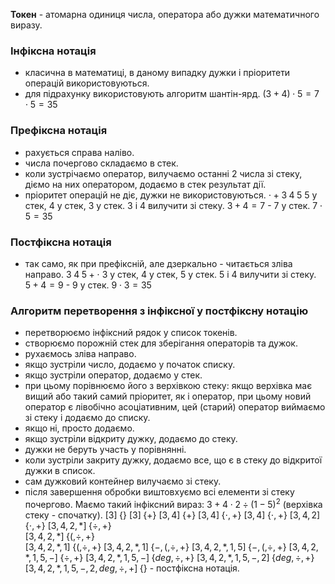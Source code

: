 **Токен** - атомарна одиниця числа, оператора або дужки математичного виразу. 
### Інфіксна нотація

- класична в математиці, в даному випадку дужки і пріоритети операцій використовуються.
- для підрахунку використовують алгоритм шантін-ярд.
  $(3+4)\cdot5 = 7\cdot5 = 35$ 
### Префіксна нотація 
- рахується справа наліво. 
- числа почергово складаємо в стек.
- коли зустрічаємо оператор, вилучаємо останні 2 числа зі стеку, діємо на них оператором, додаємо в стек результат дії. 
- пріоритет операцій не діє, дужки не використовуються.
  $\cdot + 3\; 4\; 5$
  $5$ у стек, $4$ у стек, $3$ у стек.
  $3$ і $4$ вилучити зі стеку.
  $3+4=7$ - $7$ у стек.
  $7\cdot5=35$ 
### Постфіксна нотація
- так само, як при префіксній, але дзеркально - читається зліва направо.
  $3\;4\;5 + \cdot$
  $3$ у стек, $4$ у стек, $5$ у стек.
  $5$ і $4$ вилучити зі стеку.
  $5+4=9$ - $9$ у стек.
  $9\cdot3=35$ 
### Алгоритм перетворення з інфіксної у постфіксну нотацію
- перетворюємо інфіксний рядок у список токенів.
- створюємо порожній стек для зберігання операторів та дужок.
- рухаємось зліва направо.
- якщо зустріли число, додаємо у початок списку.
- якщо зустріли оператор, додаємо у стек.
- при цьому порівнюємо його з верхівкою стеку: якщо верхівка має вищий або такий самий пріоритет, як і оператор, при цьому новий оператор є лівобічно асоціативним, цей (старий) оператор виймаємо зі стеку і додаємо до списку. 
- якщо ні, просто додаємо.
- якщо зустріли відкриту дужку, додаємо до стеку.
- дужки не беруть участь у порівнянні.
- коли зустріли закриту дужку, додаємо все, що є в стеку до відкритої дужки в список. 
- сам дужковий контейнер вилучаємо зі стеку.
- після завершення обробки виштовхуємо всі елементи зі стеку почергово.
  Маємо такий інфіксний вираз: $3+4\cdot2\div(1-5)^2$ 
  (верхівка стеку - спочатку).
  $[3]\;\{\}$
  $[3]\;\{+\}$
  $[3, 4]\;\{+\}$
  $[3, 4]\;\{ \cdot, +\}$
  $[3, 4]\;\{ \cdot, +\}$ 
  $[3, 4, 2]\;\{ \cdot, +\}$ 
  $[3, 4, 2, *]\;\{ \div, +\}$    
  $[3, 4, 2, *]\;\{(, \div, +\}$  
  $[3, 4, 2, *, 1]\;\{(, \div, +\}$ 
  $[3, 4, 2, *, 1]\;\{-, (, \div, +\}$ 
  $[3, 4, 2, *, 1, 5]\;\{-, (, \div, +\}$ 
  $[3, 4, 2, *, 1, 5, -]\;\{\div, +\}$ 
  $[3, 4, 2, *, 1, 5, -]\;\{deg, \div, +\}$
  $[3, 4, 2, *, 1, 5, -, 2]\;\{deg, \div, +\}$
  $[3, 4, 2, *, 1, 5, -, 2, deg, \div, +]\;\{\}$ - постфіксна нотація.

  
  
  
  